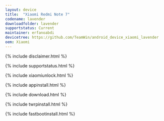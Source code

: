 ```yaml
---
layout: device
title:  "Xiaomi Redmi Note 7"
codename: lavender
downloadfolder: lavender
supportstatus: Current
maintainer: erfanoabdi
devicetree: https://github.com/TeamWin/android_device_xiaomi_lavender
oem: Xiaomi
---
```


{% include disclaimer.html %}

{% include supportstatus.html %}

{% include xiaomiunlock.html %}

{% include appinstall.html %}

{% include download.html %}

{% include twrpinstall.html %}

{% include fastbootinstall.html %}
